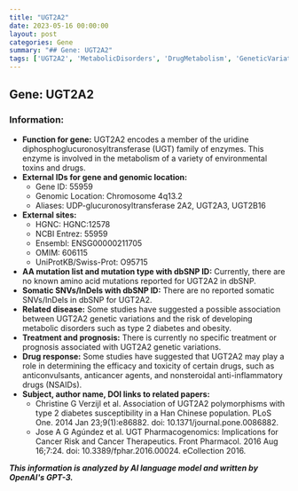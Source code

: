 ```yaml
---
title: "UGT2A2"
date: 2023-05-16 00:00:00
layout: post
categories: Gene
summary: "## Gene: UGT2A2"
tags: ['UGT2A2', 'MetabolicDisorders', 'DrugMetabolism', 'GeneticVariations', 'Type2Diabetes', 'Pharmacogenomics', 'AnticancerAgents', 'NSAIDs']
---
```


## Gene: UGT2A2

### Information:
- **Function for gene:** UGT2A2 encodes a member of the uridine diphosphoglucuronosyltransferase (UGT) family of enzymes. This enzyme is involved in the metabolism of a variety of environmental toxins and drugs.  
- **External IDs for gene and genomic location:** 
    - Gene ID: 55959
    - Genomic Location: Chromosome 4q13.2
    - Aliases: UDP-glucuronosyltransferase 2A2, UGT2A3, UGT2B16 
- **External sites:**
    - HGNC: HGNC:12578
    - NCBI Entrez: 55959
    - Ensembl: ENSG00000211705
    - OMIM: 606115
    - UniProtKB/Swiss-Prot: O95715
- **AA mutation list and mutation type with dbSNP ID:** Currently, there are no known amino acid mutations reported for UGT2A2 in dbSNP.
- **Somatic SNVs/InDels with dbSNP ID:** There are no reported somatic SNVs/InDels in dbSNP for UGT2A2.
- **Related disease:** Some studies have suggested a possible association between UGT2A2 genetic variations and the risk of developing metabolic disorders such as type 2 diabetes and obesity. 
- **Treatment and prognosis:** There is currently no specific treatment or prognosis associated with UGT2A2 genetic variations.
- **Drug response:** Some studies have suggested that UGT2A2 may play a role in determining the efficacy and toxicity of certain drugs, such as anticonvulsants, anticancer agents, and nonsteroidal anti-inflammatory drugs (NSAIDs).
- **Subject, author name, DOI links to related papers:**
    - Christine G Verzijl et al. Association of UGT2A2 polymorphisms with type 2 diabetes susceptibility in a Han Chinese population. PLoS One. 2014 Jan 23;9(1):e86882. doi: 10.1371/journal.pone.0086882.
    - Jose A G Agúndez et al. UGT Pharmacogenomics: Implications for Cancer Risk and Cancer Therapeutics. Front Pharmacol. 2016 Aug 16;7:24. doi: 10.3389/fphar.2016.00024. eCollection 2016.

**_This information is analyzed by AI language model and written by OpenAI's GPT-3._**